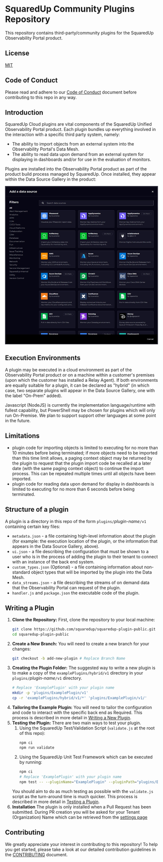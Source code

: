 # SquaredUp Community Plugins Repository

This repository contains third-party/community plugins for the SquaredUp Observability Portal product.

## License

[MIT](https://choosealicense.com/licenses/mit/)

## Code of Conduct

Please read and adhere to our [Code of Conduct](./CODE_OF_CONDUCT.md) document before contributing to this repo in any way.

## Introduction

SquaredUp Cloud plugins are vital components of the SquaredUp Unified Observability Portal product. Each 
plugin bundles up everything involved in the interaction with a specific third party system, namely:

- The ability to import objects from an external system into the Observability Portal's Data Mesh.
- The ability to read data upon demand from an external system for displaying in dashboards and/or for use in the evaluation of monitors.

Plugins are installed into the Observability Portal product as part of the product build process managed by SquaredUp. Once installed, they appear within the Data Source Gallery in the product:

![DataSourceGallery](docs/images/DataSourceGallery.jpg)

## Execution Environments

A plugin may be executed in a cloud environment as part of the Observability Portal product or on a machine within a customer's premises (upon which the customer has installed a Relay Agent). If both environments are equally suitable for a plugin, it can
be declared as "hybrid" (in which case, two separate plugins will appear in the Data Source Gallery, one with the label "On-Prem" added).

Javascript (NodeJS) is currently the implementation language/runtime with fullest capability, but PowerShell may be chosen for plugins which will only run On-Premise. We plan to support support other languages at some point in the future.

## Limitations

- plugin code for importing objects is limited to executing for no more than 10 minutes before being terminated; if more objects need to be imported than this time limit allows, a paging context object may be returned by the plugin to request that the plugin import code be recalled at a later date (with the same paging context object) to continue the import process. This can be repeated multiple times until all objects have been imported.
- plugin code for reading data upon demand for display in dashboards is limited to executing for no more than 6 seconds before being terminated.

## Structure of a plugin

A plugin is a directory in this repo of the form `plugins/`_plugin-name_`/v1` containing certain key files:
- `metadata.json` - a file containing high-level information about the plugin (for example: the execution location of the plugin, or the information that appears in the Data Source Gallery, above).
- `ui.json` - a file describing the configuration that must be shown to a user who is in the process of adding the plugin to their tenant to connect with an instance of the back end system.
- `custom_types.json` (Optional) - a file containing information about non-standard object types that will be imported by the plugin into the Data Mesh.
- `data_streams.json` - a file describing the streams of on demand data that the Observability Portal can request of the plugin.
- `handler.js` and `package.json` the executable code of the plugin.

## Writing a Plugin

1. **Clone the Repository:**
    First, clone the repository to your local machine:
    ```bash
    git clone https://github.com/squaredup/squaredup-plugin-public.git
    cd squaredup-plugin-public
    ```
2. **Create a New Branch:**
    You will need to create a new branch for your changes:
    ```bash
    git checkout -b add-new-plugin # Replace Branch Name
    ```
3. **Creating the Plugin Folder:**
    The suggested way to write a new plugin is to make a copy of the `examplePlugins/hybrid/v1` directory in your `plugins/`_plugin-name_`/v1` directory.
   ```bash
   # Replace 'ExamplePlugin' with your plugin name
   mkdir -p 'plugins/ExamplePlugin/v1'
   cp -r 'examplePlugins/hybrid/v1/*' 'plugins/ExamplePlugin/v1/'
   ```
4. **Tailoring the Example Plugin:**
    You will need to tailor the configuration and code to interact with the specific back end as Required.
    This process is described in more detail in [Writing a New Plugin](docs/writingANewPlugin.md).
5. **Testing the Plugin:** There are two main ways to test your plugin.
      1. Using the SquaredUp Test/Validation Script (`validate.js` at the root of this repo):
          ```bash
          npm ci
          npm run validate
          ```
      2. Using the SquaredUp Unit Test Framework which can be executed by running:
          ```bash
          npm ci
          # Replace 'ExamplePlugin' with your plugin name
          npm test -- --pluginName="ExamplePlugin" --pluginPath="plugins/ExamplePlugin/v1"
          ```
      You should aim to do as much testing as possible with the `validate.js` script as the turn-around time is much quicker.
      This process is described in more detail in [Testing a Plugin](docs/testingAPlugin.md).
6. **Installation**
    The plugin is only installed when a Pull Request has been submitted. During PR creation you will be
    asked for your Tenant (Organization) Name which can be retrieved from the [settings page](https://app.squaredup.com/settings/organization)

## Contributing

We greatly appreciate your interest in contributing to this repository! To help you get started, please take a look at our detailed contribution guidelines in the [CONTRIBUTING](CONTRIBUTING.md) document.
